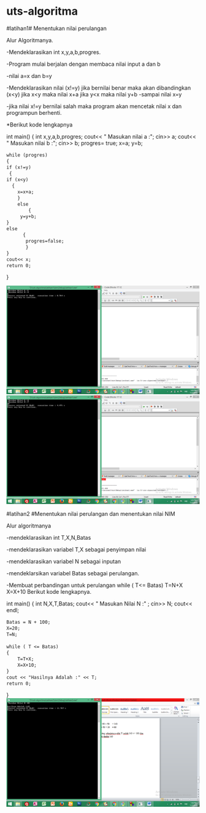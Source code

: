 # uts-algoritma


#latihan1# Menentukan nilai perulangan

Alur Algoritmanya.

-Mendeklarasikan int x,y,a,b,progres.

-Program mulai berjalan dengan membaca nilai input a dan b

-nilai a=x dan b=y

-Mendeklarasikan nilai (x!=y) jika bernilai benar maka akan dibandingkan (x<y)
	jika x<y maka nilai x+a
	jika y<x maka nilai y+b
-sampai nilai x=y

-jika nilai x!=y bernilai salah maka program akan mencetak nilai x dan programpun berhenti.

*Berikut kode lengkapnya

int main()
{
    int x,y,a,b,progres;
    cout<< " Masukan nilai a :";
    cin>> a;
    cout<< " Masukan nilai b :";
    cin>> b;
    progres= true;
    x=a;
    y=b;

    while (progres)
    {
    if (x!=y)
     {
    if (x<y)
      {
     	x=x+a;
        }
        else
            {
     	 y=y+b;
    }
    else
          {
           progres=false;
           }
    }
    cout<< x;
	return 0;
}

![img](https://github.com/sitidarojah28/uts-algoritma/blob/master/latihan1/hasil1.png)
![img](https://github.com/sitidarojah28/uts-algoritma/blob/master/latihan1/hasil2.png)


#latihan2 #Menentukan nilai perulangan dan menentukan nilai NIM

Alur algoritmanya

-mendeklarasikan int T,X,N,Batas

-mendeklarasikan variabel T,X sebagai penyimpan nilai

-mendeklarasikan variabel N sebagai inputan

-mendeklarsikan variabel Batas sebagai perulangan.

-Membuat perbandingan untuk perulangan 
	while ( T<= Batas)
	T=N+X
	X=X+10
Berikut kode lengkapnya.

int main()
{
    int N,X,T,Batas;
    cout<< " Masukan Nilai N :" ;
    cin>> N;
    cout<< endl;

    Batas = N + 100;
    X=20;
    T=N;

    while ( T <= Batas)
    {
        T=T+X;
        X=X+10;
    }
    cout << "Hasilnya Adalah :" << T;
	return 0;
}
![img](https://github.com/sitidarojah28/uts-algoritma/blob/master/latihan2/hasil3.png)